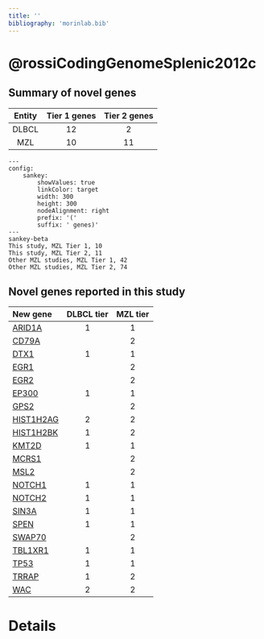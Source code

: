 ```yaml
---
title: ''
bibliography: 'morinlab.bib'
---
```


# @rossiCodingGenomeSplenic2012c
## Summary of novel genes

|Entity| Tier 1 genes| Tier 2 genes|
|:-:|:-:|:-:|
|DLBCL|12|2|
|MZL|10|11|
```mermaid
---
config:
    sankey:
        showValues: true
        linkColor: target
        width: 300
        height: 300
        nodeAlignment: right
        prefix: '('
        suffix: ' genes)'
---
sankey-beta
This study, MZL Tier 1, 10
This study, MZL Tier 2, 11
Other MZL studies, MZL Tier 1, 42
Other MZL studies, MZL Tier 2, 74
```


## Novel genes reported in this study

|New gene|DLBCL tier|MZL tier|
|:-|:-:|:-:|
|[ARID1A](ARID1A)|1 |1 |
|[CD79A](CD79A)| |2 |
|[DTX1](DTX1)|1 |1 |
|[EGR1](EGR1)| |2 |
|[EGR2](EGR2)| |2 |
|[EP300](EP300)|1 |1 |
|[GPS2](GPS2)| |2 |
|[HIST1H2AG](HIST1H2AG)|2 |2 |
|[HIST1H2BK](HIST1H2BK)|1 |2 |
|[KMT2D](KMT2D)|1 |1 |
|[MCRS1](MCRS1)| |2 |
|[MSL2](MSL2)| |2 |
|[NOTCH1](NOTCH1)|1 |1 |
|[NOTCH2](NOTCH2)|1 |1 |
|[SIN3A](SIN3A)|1 |1 |
|[SPEN](SPEN)|1 |1 |
|[SWAP70](SWAP70)| |2 |
|[TBL1XR1](TBL1XR1)|1 |1 |
|[TP53](TP53)|1 |1 |
|[TRRAP](TRRAP)|1 |2 |
|[WAC](WAC)|2 |2 |

# Details

